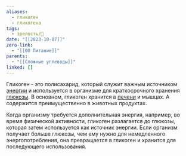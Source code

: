 ```yaml
---
aliases:
  - гликоген
  - гликогена
tags:
  - зрелость/🌱
date: "[[2023-10-07]]"
zero-link:
  - "[[00 Питание]]"
parents:
  - "[[Сложные углеводы]]"
linked: []
---
```

Гликоген - это полисахарид, который служит важным источником [энергии](Энергия%20организма.md) и используется в организме для краткосрочного хранения [глюкозы](Глюкоза.md). В основном, гликоген хранится в [печени](Печень.md) и мышцах. А содержится преимущественно в животных продуктах.

Когда организму требуется дополнительная энергия, например, во время физической активности, гликоген разлагается до глюкозы, которая затем используется как источник энергии. Если организм получает больше глюкозы, чем ему нужно для немедленного энергопотребления, она превращается в гликоген и хранится для последующего использования.